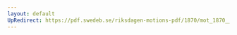 ```yaml
---
layout: default
UpRedirect: https://pdf.swedeb.se/riksdagen-motions-pdf/1870/mot_1870__fk__00029.pdf
---
```

